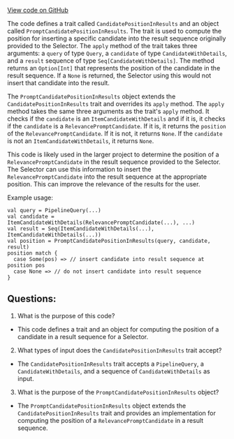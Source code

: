 [View code on GitHub](https://github.com/misbahsy/the-algorithm/product-mixer/component-library/src/main/scala/com/twitter/product_mixer/component_library/selector/CandidatePositionInResults.scala)

The code defines a trait called `CandidatePositionInResults` and an object called `PromptCandidatePositionInResults`. The trait is used to compute the position for inserting a specific candidate into the result sequence originally provided to the Selector. The `apply` method of the trait takes three arguments: a `query` of type `Query`, a `candidate` of type `CandidateWithDetails`, and a `result` sequence of type `Seq[CandidateWithDetails]`. The method returns an `Option[Int]` that represents the position of the candidate in the result sequence. If a `None` is returned, the Selector using this would not insert that candidate into the result.

The `PromptCandidatePositionInResults` object extends the `CandidatePositionInResults` trait and overrides its `apply` method. The `apply` method takes the same three arguments as the trait's `apply` method. It checks if the `candidate` is an `ItemCandidateWithDetails` and if it is, it checks if the `candidate` is a `RelevancePromptCandidate`. If it is, it returns the `position` of the `RelevancePromptCandidate`. If it is not, it returns `None`. If the `candidate` is not an `ItemCandidateWithDetails`, it returns `None`.

This code is likely used in the larger project to determine the position of a `RelevancePromptCandidate` in the result sequence provided to the Selector. The Selector can use this information to insert the `RelevancePromptCandidate` into the result sequence at the appropriate position. This can improve the relevance of the results for the user. 

Example usage:

```
val query = PipelineQuery(...)
val candidate = ItemCandidateWithDetails(RelevancePromptCandidate(...), ...)
val result = Seq(ItemCandidateWithDetails(...), ItemCandidateWithDetails(...))
val position = PromptCandidatePositionInResults(query, candidate, result)
position match {
  case Some(pos) => // insert candidate into result sequence at position pos
  case None => // do not insert candidate into result sequence
}
```
## Questions: 
 1. What is the purpose of this code?
- This code defines a trait and an object for computing the position of a candidate in a result sequence for a Selector.

2. What types of input does the `CandidatePositionInResults` trait accept?
- The `CandidatePositionInResults` trait accepts a `PipelineQuery`, a `CandidateWithDetails`, and a sequence of `CandidateWithDetails` as input.

3. What is the purpose of the `PromptCandidatePositionInResults` object?
- The `PromptCandidatePositionInResults` object extends the `CandidatePositionInResults` trait and provides an implementation for computing the position of a `RelevancePromptCandidate` in a result sequence.
